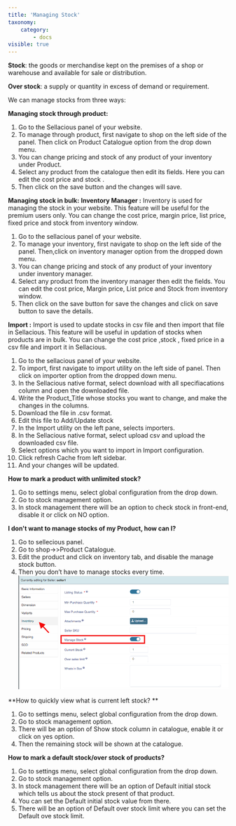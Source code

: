```yaml
---
title: 'Managing Stock'
taxonomy:
    category:
        - docs
visible: true
---
```


**Stock**: the goods or merchandise kept on the premises of a shop or warehouse and available for sale or distribution.

**Over stock**: a supply or quantity in excess of demand or requirement.

We can manage stocks from three ways:

**Managing stock through product:**
1. Go to the Sellacious panel of your website.
2. To manage through product, first navigate to shop on the left side of the panel. Then click on Product Catalogue    option from the drop down menu.
3. You can change pricing and stock of any product of your inventory under Product.
4. Select any product from the catalogue then edit its fields. Here you can edit the cost price and stock .
5. Then click on the save button and the changes will save.


**Managing stock in bulk:**
**Inventory Manager :**
Inventory is used for managing the stock in your website. This feature will be useful for  the premium users only. You can change the cost price, margin price, list price, fixed price and stock from inventory window.
1. Go to the sellacious panel of your website.
2. To manage your inventory, first navigate to shop on the left side of the panel. Then,click on inventory manager      option from the dropped down menu.
3. You can change pricing and stock of any product of your inventory under inventory manager.
4. Select any product from the inventory manager then edit the fields. You can edit the cost price, Margin price,      List price and Stock from inventory window.
5. Then click on the save button for save the changes and click on save button to save the details.

**Import :**
Import is used to update stocks in csv file and then import that file  in Sellacious. This feature will be useful in updation of stocks when products are in bulk. You can change the cost price ,stock , fixed price in a csv file and import it in Sellacious.
1.  Go to the sellacious panel of your website.
2. To import, first navigate to import utility on the left side of panel. Then click on importer option from the        dropped down menu.
3. In the Sellacious native format, select download with all specifiacations column and open the downloaded file.
4. Write the Product_Title whose stocks you want to change, and make the changes in the columns.
5. Download the file in .csv format.
6. Edit this file to Add/Update stock
7. In the Import utility on the left pane, selects importers.
8. In the Sellacious native format, select upload csv and upload the downloaded csv file.
9. Select options which you want to import in Import configuration.
10. Click refresh Cache from left sidebar.
11. And your changes will be updated.


**How to mark a product with unlimited stock?** 
1. Go to settings menu, select global configuration from the drop down.
2. Go to stock management option.
3. In stock management there will be an option to check stock in front-end, disable it or click on                      NO option. 


**I don't want to manage stocks of my Product, how can I?**
1. Go to sellecious panel.
2. Go to shop->>Product Catalogue.
3. Edit the product and click on inventory tab, and disable the manage stock button.
4. Then you don’t have to manage stocks every time. 
![](manage%20stock.png)

**How to quickly view what is current left stock? **
1. Go to settings menu, select global configuration from the drop down.
2. Go to stock management option.
3. There will be an option of Show stock column in catalogue, enable it or click on yes option.
4. Then the remaining stock will be shown at the catalogue.


**How to mark a default stock/over stock of products?**
1. Go to settings menu, select global configuration from the drop down.
2. Go to stock management option.
3. In stock management there will be an option of Default initial stock which tells us about the stock present of      that product.
4. You can set the Default initial stock value from there.
5. There will be an option of Default over stock  limit where you can set the Default ove stock limit.
